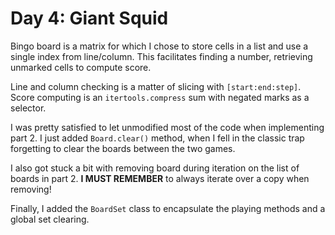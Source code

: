 # Day 4: Giant Squid

Bingo board is a matrix for which I chose to store cells in a list and use a single index from line/column. This facilitates finding a number, retrieving unmarked cells to compute score.

Line and column checking is a matter of slicing with `[start:end:step]`.
Score computing is an `itertools.compress` sum with negated marks as a selector.

I was pretty satisfied to let unmodified most of the code when implementing part 2. I just added `Board.clear()` method, when I fell in the classic trap forgetting to clear the boards between the two games.

I also got stuck a bit with removing board during iteration on the list of boards in part 2. 
**I MUST REMEMBER** to always iterate over a copy when removing!

Finally, I added the `BoardSet` class to encapsulate the playing methods and a global set clearing.
